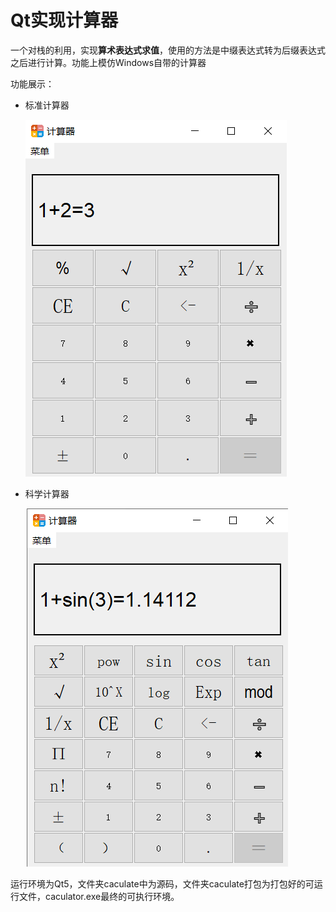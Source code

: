 
# Qt实现计算器

一个对栈的利用，实现**算术表达式求值**，使用的方法是中缀表达式转为后缀表达式之后进行计算。功能上模仿Windows自带的计算器

功能展示：

* 标准计算器

  ![标准计算器.png](/标准计算器.png)

* 科学计算器

  ![科学计算器.png](/科学计算器.png)

运行环境为Qt5，文件夹caculate中为源码，文件夹caculate打包为打包好的可运行文件，caculator.exe最终的可执行环境。
